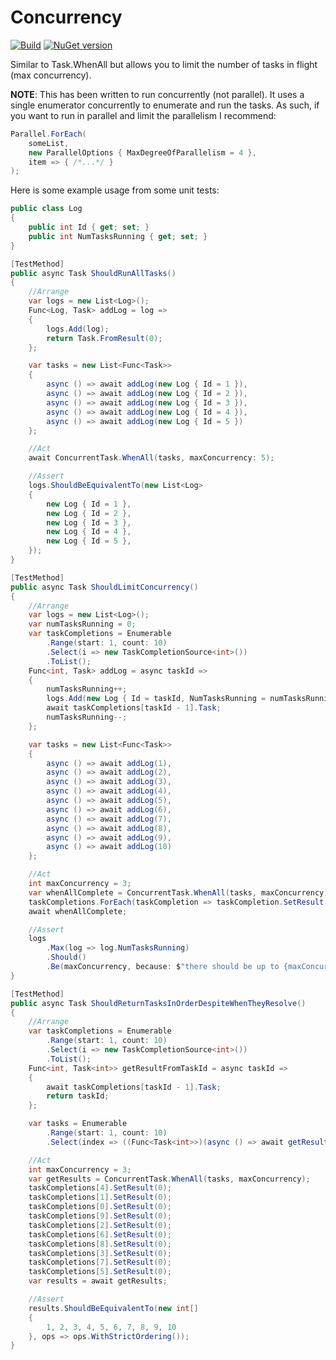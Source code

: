 # Concurrency

[![Build](http://stewiebuild.cloudapp.net:8080/app/rest/builds/buildType:Concurrency_Build/statusIcon.svg)](http://stewiebuild.cloudapp.net:8080/project.html?projectId=Concurrency&tab=projectOverview)
[![NuGet version](https://badge.fury.io/nu/Concurrency.svg)](https://badge.fury.io/nu/Concurrency)

Similar to Task.WhenAll but allows you to limit the number of tasks in flight (max concurrency).

**NOTE**: This has been written to run concurrently (not parallel). It uses a single enumerator concurrently to enumerate and run the tasks. As such, if you want to run in parallel and limit the parallelism I recommend:

```csharp
Parallel.ForEach(
    someList,
    new ParallelOptions { MaxDegreeOfParallelism = 4 },
    item => { /*...*/ }
);
```

Here is some example usage from some unit tests:

```csharp
public class Log
{
    public int Id { get; set; }
    public int NumTasksRunning { get; set; }
}

[TestMethod]
public async Task ShouldRunAllTasks()
{
    //Arrange
    var logs = new List<Log>();
    Func<Log, Task> addLog = log =>
    {
        logs.Add(log);
        return Task.FromResult(0);
    };

    var tasks = new List<Func<Task>>
    {
        async () => await addLog(new Log { Id = 1 }),
        async () => await addLog(new Log { Id = 2 }),
        async () => await addLog(new Log { Id = 3 }),
        async () => await addLog(new Log { Id = 4 }),
        async () => await addLog(new Log { Id = 5 })
    };

    //Act
    await ConcurrentTask.WhenAll(tasks, maxConcurrency: 5);

    //Assert
    logs.ShouldBeEquivalentTo(new List<Log>
    {
        new Log { Id = 1 },
        new Log { Id = 2 },
        new Log { Id = 3 },
        new Log { Id = 4 },
        new Log { Id = 5 },
    });
}

[TestMethod]
public async Task ShouldLimitConcurrency()
{
    //Arrange
    var logs = new List<Log>();
    var numTasksRunning = 0;
    var taskCompletions = Enumerable
        .Range(start: 1, count: 10)
        .Select(i => new TaskCompletionSource<int>())
        .ToList();
    Func<int, Task> addLog = async taskId =>
    {
        numTasksRunning++;
        logs.Add(new Log { Id = taskId, NumTasksRunning = numTasksRunning });
        await taskCompletions[taskId - 1].Task;
        numTasksRunning--;
    };

    var tasks = new List<Func<Task>>
    {
        async () => await addLog(1),
        async () => await addLog(2),
        async () => await addLog(3),
        async () => await addLog(4),
        async () => await addLog(5),
        async () => await addLog(6),
        async () => await addLog(7),
        async () => await addLog(8),
        async () => await addLog(9),
        async () => await addLog(10)
    };

    //Act
    int maxConcurrency = 3;
    var whenAllComplete = ConcurrentTask.WhenAll(tasks, maxConcurrency);
    taskCompletions.ForEach(taskCompletion => taskCompletion.SetResult(0));
    await whenAllComplete;

    //Assert
    logs
        .Max(log => log.NumTasksRunning)
        .Should()
        .Be(maxConcurrency, because: $"there should be up to {maxConcurrency} tasks in flight.");
}

[TestMethod]
public async Task ShouldReturnTasksInOrderDespiteWhenTheyResolve()
{
    //Arrange
    var taskCompletions = Enumerable
        .Range(start: 1, count: 10)
        .Select(i => new TaskCompletionSource<int>())
        .ToList();
    Func<int, Task<int>> getResultFromTaskId = async taskId =>
    {
        await taskCompletions[taskId - 1].Task;
        return taskId;
    };

    var tasks = Enumerable
        .Range(start: 1, count: 10)
        .Select(index => ((Func<Task<int>>)(async () => await getResultFromTaskId(index))));

    //Act
    int maxConcurrency = 3;
    var getResults = ConcurrentTask.WhenAll(tasks, maxConcurrency);
    taskCompletions[4].SetResult(0);
    taskCompletions[1].SetResult(0);
    taskCompletions[0].SetResult(0);
    taskCompletions[9].SetResult(0);
    taskCompletions[2].SetResult(0);
    taskCompletions[6].SetResult(0);
    taskCompletions[8].SetResult(0);
    taskCompletions[3].SetResult(0);
    taskCompletions[7].SetResult(0);
    taskCompletions[5].SetResult(0);
    var results = await getResults;

    //Assert
    results.ShouldBeEquivalentTo(new int[]
    {
        1, 2, 3, 4, 5, 6, 7, 8, 9, 10
    }, ops => ops.WithStrictOrdering());
}
```
